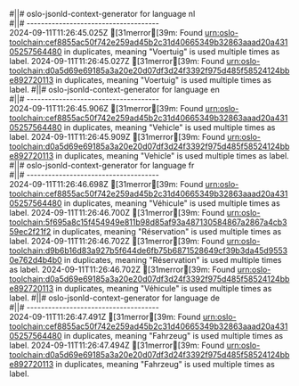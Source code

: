 #||# oslo-jsonld-context-generator for language nl  
#||# -------------------------------------  
2024-09-11T11:26:45.025Z [31merror[39m: Found [urn:oslo-toolchain:cef8855ac50f742e259ad45b2c31d40665349b32863aaad20a43105257564480](all-vrachtwagenParkeren-ap.jsonld#L157) in duplicates, meaning "Voertuig" is used multiple times as label.
2024-09-11T11:26:45.027Z [31merror[39m: Found [urn:oslo-toolchain:d0a5d69e69185a3a20e20d07df3d24f3392f975d485f58524124bbe892720113](all-vrachtwagenParkeren-ap.jsonld#L5763) in duplicates, meaning "Voertuig" is used multiple times as label.
#||# oslo-jsonld-context-generator for language en  
#||# -------------------------------------  
2024-09-11T11:26:45.906Z [31merror[39m: Found [urn:oslo-toolchain:cef8855ac50f742e259ad45b2c31d40665349b32863aaad20a43105257564480](all-vrachtwagenParkeren-ap.jsonld#L157) in duplicates, meaning "Vehicle" is used multiple times as label.
2024-09-11T11:26:45.909Z [31merror[39m: Found [urn:oslo-toolchain:d0a5d69e69185a3a20e20d07df3d24f3392f975d485f58524124bbe892720113](all-vrachtwagenParkeren-ap.jsonld#L5763) in duplicates, meaning "Vehicle" is used multiple times as label.
#||# oslo-jsonld-context-generator for language fr  
#||# -------------------------------------  
2024-09-11T11:26:46.698Z [31merror[39m: Found [urn:oslo-toolchain:cef8855ac50f742e259ad45b2c31d40665349b32863aaad20a43105257564480](all-vrachtwagenParkeren-ap.jsonld#L157) in duplicates, meaning "Véhicule" is used multiple times as label.
2024-09-11T11:26:46.700Z [31merror[39m: Found [urn:oslo-toolchain:5f695a8c15f454949e811b98d85af93a487130584867a2867a4cb359ec2f21f2](all-vrachtwagenParkeren-ap.jsonld#L685) in duplicates, meaning "Réservation" is used multiple times as label.
2024-09-11T11:26:46.702Z [31merror[39m: Found [urn:oslo-toolchain:d9b6b16d83a927b5f644de6fb75b6871528649cf39b3da45d95530e762d4b4b0](all-vrachtwagenParkeren-ap.jsonld#L720) in duplicates, meaning "Réservation" is used multiple times as label.
2024-09-11T11:26:46.702Z [31merror[39m: Found [urn:oslo-toolchain:d0a5d69e69185a3a20e20d07df3d24f3392f975d485f58524124bbe892720113](all-vrachtwagenParkeren-ap.jsonld#L5763) in duplicates, meaning "Véhicule" is used multiple times as label.
#||# oslo-jsonld-context-generator for language de  
#||# -------------------------------------  
2024-09-11T11:26:47.491Z [31merror[39m: Found [urn:oslo-toolchain:cef8855ac50f742e259ad45b2c31d40665349b32863aaad20a43105257564480](all-vrachtwagenParkeren-ap.jsonld#L157) in duplicates, meaning "Fahrzeug" is used multiple times as label.
2024-09-11T11:26:47.494Z [31merror[39m: Found [urn:oslo-toolchain:d0a5d69e69185a3a20e20d07df3d24f3392f975d485f58524124bbe892720113](all-vrachtwagenParkeren-ap.jsonld#L5763) in duplicates, meaning "Fahrzeug" is used multiple times as label.
